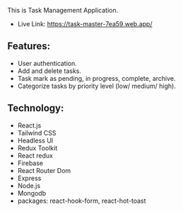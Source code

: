 This is Task Management Application.
- Live Link: https://task-master-7ea59.web.app/

## Features:
- User authentication.
- Add and delete tasks.
- Task mark as pending, in progress, complete, archive.
- Categorize tasks by priority level (low/ medium/ high).

## Technology:
- React.js
- Tailwind CSS
- Headless UI
- Redux Toolkit
- React redux
- Firebase
- React Router Dom
- Express
- Node.js
- Mongodb
- packages: react-hook-form, react-hot-toast

